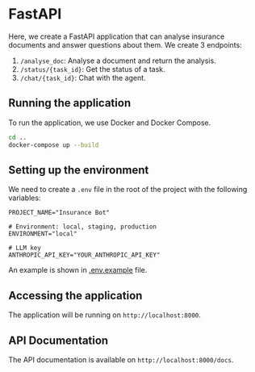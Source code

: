 # FastAPI

Here, we create a FastAPI application that can analyse insurance documents and answer questions about them. We create 3 endpoints:

1. `/analyse_doc`: Analyse a document and return the analysis.
2. `/status/{task_id}`: Get the status of a task.
3. `/chat/{task_id}`: Chat with the agent.

## Running the application

To run the application, we use Docker and Docker Compose.

```bash
cd ..
docker-compose up --build
```

## Setting up the environment

We need to create a `.env` file in the root of the project with the following variables:

```env
PROJECT_NAME="Insurance Bot"

# Environment: local, staging, production
ENVIRONMENT="local"

# LLM key
ANTHROPIC_API_KEY="YOUR_ANTHROPIC_API_KEY"
```

An example is shown in [.env.example](./.env.example) file.

## Accessing the application

The application will be running on `http://localhost:8000`.

## API Documentation

The API documentation is available on `http://localhost:8000/docs`.
